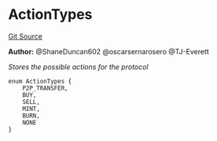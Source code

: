 # ActionTypes
[Git Source](https://github.com/thrackle-io/tron/blob/a6e068f4bc8dd6e86015430d874759ac1519196d/src/common/ActionEnum.sol)

**Author:**
@ShaneDuncan602 @oscarsernarosero @TJ-Everett

*Stores the possible actions for the protocol*


```solidity
enum ActionTypes {
    P2P_TRANSFER,
    BUY,
    SELL,
    MINT,
    BURN,
    NONE
}
```

